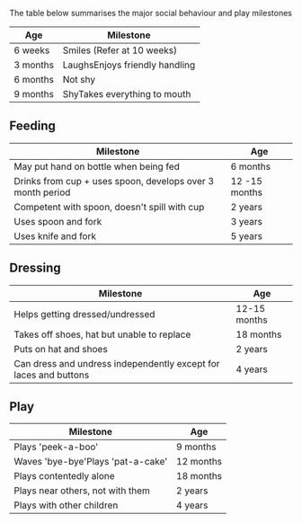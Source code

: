 The table below summarises the major social behaviour and play milestones  
  


| **Age** | **Milestone** |
| --- | --- |
| 6 weeks | Smiles (Refer at 10 weeks) |
| 3 months | LaughsEnjoys friendly handling |
| 6 months | Not shy |
| 9 months | ShyTakes everything to mouth |

  
Feeding
-------

  


| **Milestone** | **Age** |
| --- | --- |
| May put hand on bottle when being fed | 6 months |
| Drinks from cup \+ uses spoon, develops over 3 month period | 12 \-15 months |
| Competent with spoon, doesn't spill with cup | 2 years |
| Uses spoon and fork | 3 years |
| Uses knife and fork | 5 years |

  
Dressing
--------

  


| **Milestone** | **Age** |
| --- | --- |
| Helps getting dressed/undressed | 12\-15 months |
| Takes off shoes, hat but unable to replace | 18 months |
| Puts on hat and shoes | 2 years |
| Can dress and undress independently except for laces and buttons | 4 years |

  
Play
----

  


| **Milestone** | **Age** |
| --- | --- |
| Plays 'peek\-a\-boo' | 9 months |
| Waves 'bye\-bye'Plays 'pat\-a\-cake' | 12 months |
| Plays contentedly alone | 18 months |
| Plays near others, not with them | 2 years |
| Plays with other children | 4 years |

